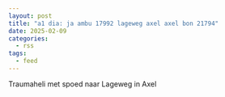 ```yaml
---
layout: post
title: "a1 dia: ja ambu 17992 lageweg axel axel bon 21794"
date: 2025-02-09
categories: 
  - rss
tags: 
  - feed
---
```


Traumaheli met spoed naar Lageweg in Axel
